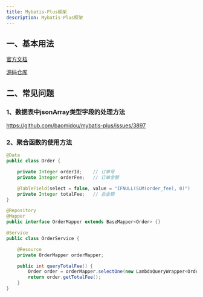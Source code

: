 ```yaml
---
title: Mybatis-Plus框架
description: Mybatis-Plus框架
---
```


## 一、基本用法

[官方文档](https://mp.baomidou.com/)

[源码仓库](https://github.com/baomidou/mybatis-plus)

## 二、常见问题

### 1、数据表中jsonArray类型字段的处理方法

<https://github.com/baomidou/mybatis-plus/issues/3897>

### 2、聚合函数的使用方法

```java
@Data
public class Order {

    private Integer orderId;    // 订单号
    private Integer orderFee;   // 订单金额

    @TableField(select = false, value = "IFNULL(SUM(order_fee), 0)")
    private Integer totalFee;   // 总金额
}

@Repository
@Mapper
public interface OrderMapper extends BaseMapper<Order> {}

@Service
public class OrderService {

    @Resource
    private OrderMapper orderMapper;

    public int queryTotalFee() {
        Order order = orderMapper.selectOne(new LambdaQueryWrapper<Order>().select(Order::getTotal));
        return order.getTotalFee();
    }
}
```
